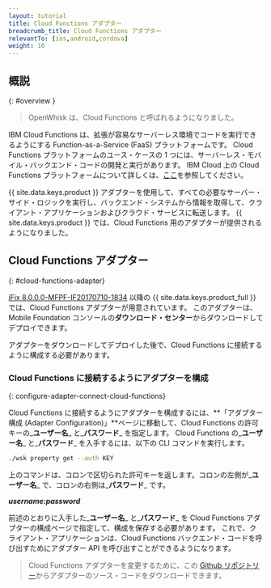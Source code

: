 ```yaml
---
layout: tutorial
title: Cloud Functions アダプター
breadcrumb_title: Cloud Functions アダプター
relevantTo: [ios,android,cordova]
weight: 10
---
```

<!-- NLS_CHARSET=UTF-8 -->
## 概説
{: #overview }

> OpenWhisk は、Cloud Functions と呼ばれるようになりました。

IBM Cloud Functions は、拡張が容易なサーバーレス環境でコードを実行できるようにする Function-as-a-Service (FaaS) プラットフォームです。 Cloud Functions プラットフォームのユース・ケースの 1 つには、サーバーレス・モバイル・バックエンド・コードの開発と実行があります。 IBM Cloud 上の Cloud Functions プラットフォームについて詳しくは、[ここ](https://console.bluemix.net/openwhisk/?env_id=ibm:yp:us-south)を参照してください。

{{ site.data.keys.product }} アダプターを使用して、すべての必要なサーバー・サイド・ロジックを実行し、バックエンド・システムから情報を取得して、クライアント・アプリケーションおよびクラウド・サービスに転送します。 {{ site.data.keys.product }} では、Cloud Functions 用のアダプターが提供されるようになりました。

##  Cloud Functions アダプター
{: #cloud-functions-adapter}

[iFix 8.0.0.0-MFPF-IF20170710-1834](https://mobilefirstplatform.ibmcloud.com/blog/2017/07/11/8-0-ifix-release/) 以降の {{ site.data.keys.product_full }} では、Cloud Functions アダプターが用意されています。 このアダプターは、Mobile Foundation コンソールの**ダウンロード・センター**からダウンロードしてデプロイできます。

アダプターをダウンロードしてデプロイした後で、Cloud Functions に接続するように構成する必要があります。

### Cloud Functions に接続するようにアダプターを構成
{: configure-adapter-connect-cloud-functions}

Cloud Functions に接続するようにアダプターを構成するには、**「アダプター構成 (Adapter Configuration)」**ページに移動して、Cloud Functions の許可キーの_**ユーザー名**_ と_**パスワード**_ を指定します。 Cloud Functions の_**ユーザー名**_ と_**パスワード**_ を入手するには、以下の CLI コマンドを実行します。

```bash
./wsk property get --auth KEY
```

上のコマンドは、コロンで区切られた許可キーを返します。コロンの左側が_**ユーザー名**_ で、コロンの右側は_**パスワード**_ です。

_**username:password**_

前述のとおりに入手した_**ユーザー名**_ と_**パスワード**_ を Cloud Functions アダプターの構成ページで指定して、構成を保存する必要があります。 これで、クライアント・アプリケーションは、Cloud Functions バックエンド・コードを呼び出すためにアダプター API を呼び出すことができるようになります。

>Cloud Functions アダプターを変更するために、この [Github リポジトリー](https://github.com/mfpdev/mfp-extension-adapters)からアダプターのソース・コードをダウンロードできます。
